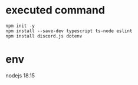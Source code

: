 # executed command
```
npm init -y
npm install --save-dev typescript ts-node eslint
npm install discord.js dotenv
```

# env
nodejs 18.15

